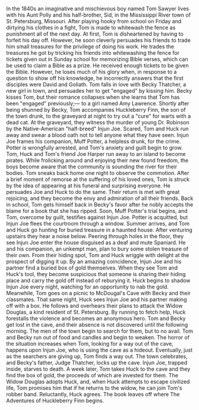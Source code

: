  In the 1840s an imaginative and mischievous boy named Tom Sawyer lives with his Aunt Polly and his half-brother, Sid, in the Mississippi River town of St. Petersburg, Missouri. After playing hooky from school on Friday and dirtying his clothes in a fight, Tom is made to whitewash the fence as punishment all of the next day. At first, Tom is disheartened by having to forfeit his day off. However, he soon cleverly persuades his friends to trade him small treasures for the privilege of doing his work. He trades the treasures he got by tricking his friends into whitewashing the fence for tickets given out in Sunday school for memorizing Bible verses, which can be used to claim a Bible as a prize. He received enough tickets to be given the Bible. However, he loses much of his glory when, in response to a question to show off his knowledge, he incorrectly answers that the first disciples were David and Goliath. Tom falls in love with Becky Thatcher, a new girl in town, and persuades her to get "engaged" by kissing him. Becky kisses Tom, but their romance collapses when she learns that Tom has been "engaged" previously;— to a girl named Amy Lawrence. Shortly after being shunned by Becky, Tom accompanies Huckleberry Finn, the son of the town drunk, to the graveyard at night to try out a "cure" for warts with a dead cat. At the graveyard, they witness the murder of young Dr. Robinson by the Native-American "half-breed" Injun Joe. Scared, Tom and Huck run away and swear a blood oath not to tell anyone what they have seen. Injun Joe frames his companion, Muff Potter, a helpless drunk, for the crime. Potter is wrongfully arrested, and Tom's anxiety and guilt begin to grow. Tom, Huck and Tom's friend Joe Harper run away to an island to become pirates. While frolicking around and enjoying their new found freedom, the boys become aware that the community is sounding the river for their bodies. Tom sneaks back home one night to observe the commotion. After a brief moment of remorse at the suffering of his loved ones, Tom is struck by the idea of appearing at his funeral and surprising everyone. He persuades Joe and Huck to do the same. Their return is met with great rejoicing, and they become the envy and admiration of all their friends. Back in school, Tom gets himself back in Becky's favor after he nobly accepts the blame for a book that she has ripped. Soon, Muff Potter's trial begins, and Tom, overcome by guilt, testifies against Injun Joe. Potter is acquitted, but Injun Joe flees the courtroom through a window. Summer arrives, and Tom and Huck go hunting for buried treasure in a haunted house. After venturing upstairs they hear a noise below. Peering through holes in the floor, they see Injun Joe enter the house disguised as a deaf and mute Spaniard. He and his companion, an unkempt man, plan to bury some stolen treasure of their own. From their hiding spot, Tom and Huck wriggle with delight at the prospect of digging it up. By an amazing coincidence, Injun Joe and his partner find a buried box of gold themselves. When they see Tom and Huck's tool, they become suspicious that someone is sharing their hiding place and carry the gold off instead of reburying it. Huck begins to shadow Injun Joe every night, watching for an opportunity to nab the gold. Meanwhile, Tom goes on a picnic to McDougal's Cave with Becky and their classmates. That same night, Huck sees Injun Joe and his partner making off with a box. He follows and overhears their plans to attack the Widow Douglas, a kind resident of St. Petersburg. By running to fetch help, Huck forestalls the violence and becomes an anonymous hero. Tom and Becky get lost in the cave, and their absence is not discovered until the following morning. The men of the town begin to search for them, but to no avail. Tom and Becky run out of food and candles and begin to weaken. The horror of the situation increases when Tom, looking for a way out of the cave, happens upon Injun Joe, who is using the cave as a hideout. Eventually, just as the searchers are giving up, Tom finds a way out. The town celebrates, and Becky's father, Judge Thatcher, locks up the cave. Injun Joe, trapped inside, starves to death. A week later, Tom takes Huck to the cave and they find the box of gold, the proceeds of which are invested for them. The Widow Douglas adopts Huck, and, when Huck attempts to escape civilized life, Tom promises him that if he returns to the widow, he can join Tom's robber band. Reluctantly, Huck agrees. The book leaves off where The Adventures of Huckleberry Finn begins.